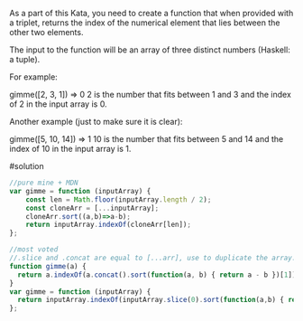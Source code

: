As a part of this Kata, you need to create a function that when provided with a triplet, returns the index of the numerical element that lies between the other two elements.

The input to the function will be an array of three distinct numbers (Haskell: a tuple).

For example:

gimme([2, 3, 1]) => 0
2 is the number that fits between 1 and 3 and the index of 2 in the input array is 0.

Another example (just to make sure it is clear):

gimme([5, 10, 14]) => 1
10 is the number that fits between 5 and 14 and the index of 10 in the input array is 1.

#solution
```js
//pure mine + MDN
var gimme = function (inputArray) {
    const len = Math.floor(inputArray.length / 2);
    const cloneArr = [...inputArray];
    cloneArr.sort((a,b)=>a-b);
    return inputArray.indexOf(cloneArr[len]);
};

//most voted
//.slice and .concat are equal to [...arr], use to duplicate the array. COOL!git
function gimme(a) {
  return a.indexOf(a.concat().sort(function(a, b) { return a - b })[1])
}
var gimme = function (inputArray) {
  return inputArray.indexOf(inputArray.slice(0).sort(function(a,b) { return a-b; })[1]);
};


```